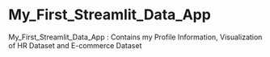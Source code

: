 # My_First_Streamlit_Data_App
My_First_Streamlit_Data_App : Contains my Profile Information, Visualization of HR Dataset and E-commerce Dataset
